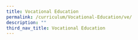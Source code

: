 ```yaml
---
title: Vocational Education
permalink: /curriculum/Vocational-Education/ve/
description: ""
third_nav_title: Vocational Education
---
```

